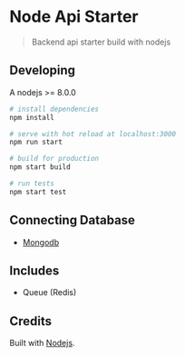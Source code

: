 # Node Api Starter

> Backend api starter build with nodejs

## Developing

A nodejs >= 8.0.0

```bash
# install dependencies
npm install

# serve with hot reload at localhost:3000
npm run start

# build for production
npm start build

# run tests
npm start test
```

## Connecting Database

- [Mongodb](https://www.mongodb.com/)

## Includes

- Queue (Redis)

## Credits

Built with [Nodejs](https://nodejs.org/).
